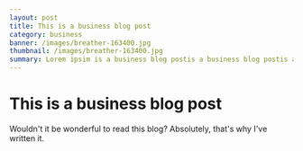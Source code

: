 ```yaml
---
layout: post
title: This is a business blog post
category: business
banner: /images/breather-163400.jpg
thumbnail: /images/breather-163400.jpg
summary: Lorem ipsim is a business blog postis a business blog postis a business blog post.
---
```


# This is a business blog post

Wouldn't it be wonderful to read this blog? Absolutely, that's why I've written it.
